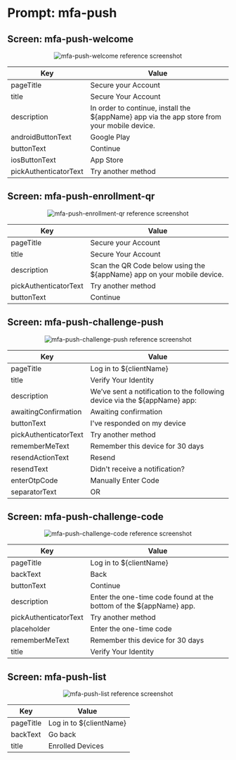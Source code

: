 # Prompt: mfa-push

## Screen: mfa-push-welcome

<p style="text-align: center;">
  <img alt="mfa-push-welcome reference screenshot" class="ul-prompt-screenshot" data-ul-prompt="mfa-push-welcome" src="images/mfa-push-welcome.png" />
</p>

|Key|Value|
|----------|----------|
|pageTitle|Secure your Account|
|title|Secure Your Account|
|description|In order to continue, install the ${appName} app via the app store from your mobile device.|
|androidButtonText|Google Play|
|buttonText|Continue|
|iosButtonText|App Store|
|pickAuthenticatorText|Try another method|

## Screen: mfa-push-enrollment-qr

<p style="text-align: center;">
  <img alt="mfa-push-enrollment-qr reference screenshot" class="ul-prompt-screenshot" data-ul-prompt="mfa-push-enrollment-qr" src="images/mfa-push-enrollment-qr.png" />
</p>

|Key|Value|
|----------|----------|
|pageTitle|Secure your Account|
|title|Secure Your Account|
|description|Scan the QR Code below using the ${appName} app on your mobile device.|
|pickAuthenticatorText|Try another method|
|buttonText|Continue|

## Screen: mfa-push-challenge-push

<p style="text-align: center;">
  <img alt="mfa-push-challenge-push reference screenshot" class="ul-prompt-screenshot" data-ul-prompt="mfa-push-challenge-push" src="images/mfa-push-challenge-push.png" />
</p>

|Key|Value|
|----------|----------|
|pageTitle|Log in to ${clientName}|
|title|Verify Your Identity|
|description|We’ve sent a notification to the following device via the ${appName} app:|
|awaitingConfirmation|Awaiting confirmation|
|buttonText|I've responded on my device|
|pickAuthenticatorText|Try another method|
|rememberMeText|Remember this device for 30 days|
|resendActionText|Resend|
|resendText|Didn't receive a notification?|
|enterOtpCode|Manually Enter Code|
|separatorText|OR|

## Screen: mfa-push-challenge-code

<p style="text-align: center;">
  <img alt="mfa-push-challenge-code reference screenshot" class="ul-prompt-screenshot" data-ul-prompt="mfa-push-challenge-code" src="images/mfa-push-challenge-code.png" />
</p>

|Key|Value|
|----------|----------|
|pageTitle|Log in to ${clientName}|
|backText|Back|
|buttonText|Continue|
|description|Enter the one-time code found at the bottom of the ${appName} app.|
|pickAuthenticatorText|Try another method|
|placeholder|Enter the one-time code|
|rememberMeText|Remember this device for 30 days|
|title|Verify Your Identity|

## Screen: mfa-push-list

<p style="text-align: center;">
  <img alt="mfa-push-list reference screenshot" class="ul-prompt-screenshot" data-ul-prompt="mfa-push-list" src="images/mfa-push-list.png" />
</p>

|Key|Value|
|----------|----------|
|pageTitle|Log in to ${clientName}|
|backText|Go back|
|title|Enrolled Devices|
